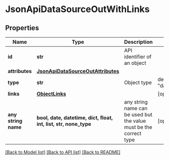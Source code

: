 # JsonApiDataSourceOutWithLinks


## Properties
Name | Type | Description | Notes
------------ | ------------- | ------------- | -------------
**id** | **str** | API identifier of an object | 
**attributes** | [**JsonApiDataSourceOutAttributes**](JsonApiDataSourceOutAttributes.md) |  | 
**type** | **str** | Object type | defaults to "dataSource"
**links** | [**ObjectLinks**](ObjectLinks.md) |  | [optional] 
**any string name** | **bool, date, datetime, dict, float, int, list, str, none_type** | any string name can be used but the value must be the correct type | [optional]

[[Back to Model list]](../README.md#documentation-for-models) [[Back to API list]](../README.md#documentation-for-api-endpoints) [[Back to README]](../README.md)


